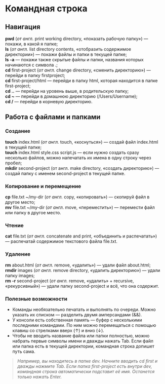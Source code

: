 # Командная строка

## Навигация
**pwd** (_от англ._ print working directory, «показать рабочую папку») — покажи, в какой я
папке;\
**ls** (_от англ._ list directory contents, «отобразить содержимое директории») — покажи файлы
и папки в текущей папке;\
**ls -a** — покажи также скрытые файлы и папки, названия которых начинаются с символа .;\
**cd** first-project (_от англ._ change directory, «сменить директорию») — перейди в папку firstproject;\
**cd** first-project/html — перейди в папку html, которая находится в папке first-project;\
**cd ..** — перейди на уровень выше, в родительскую папку;\
**cd \~** — перейди в домашнюю директорию (/Users/Username);\
**cd /** — перейди в корневую директорию.

## Работа с файлами и папками

### Создание

**touch** index.html (_от англ._ touch, «коснуться») — создай файл index.html в текущей папке;\
**touch** index.html style.css script.js — если нужно создать сразу несколько файлов, можно
напечатать их имена в одну строку через пробел;\
**mkdir** second-project (от англ. make directory, «создать директорию») — создай папку с
именем second-project в текущей папке.

### Копирование и перемещение

**cp** file.txt ~/my-dir (_от англ._ copy, «копировать») — скопируй файл в другое место;\
**mv** file.txt ~/my-dir (_от англ._ move, «переместить») — перемести файл или папку в другое
место.

### Чтение

**cat** file.txt (_от англ._ concatenate and print, «объединить и распечатать») — распечатай
содержимое текстового файла file.txt.

### Удаление

**rm** about.html (_от англ._ remove, «удалить») — удали файл about.html;\
**rmdir** images (_от англ._ remove directory, «удалить директорию») — удали папку images;\
**rm -r** second-project (_от англ._ remove, «удалить» + recursive, «рекурсивный») — удали папку
second-project и всё, что она содержит.

### Полезные возможности

- Команды необязательно печатать и выполнять по очереди. Можно указать их списком —
разделить двумя амперсандами (&&).
- У консоли есть собственная память — буфер с несколькими последними командами. По
ним можно перемещаться с помощью клавиш со стрелками вверх (↑) и вниз (↓).
- Чтобы не вводить название файла или папки полностью, можно набрать первые символы
имени и дважды нажать Tab. Если файл или папка есть в текущей директории, командная
строка допишет путь сама.

>_Например, вы находитесь в папке dev. Начните вводить cd first и дважды нажмите Tab. Если
папка first-project есть внутри dev, командная строка автоматически подставит её имя. Останется
только нажать Enter._